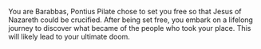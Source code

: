 You are Barabbas, Pontius Pilate chose to set you free so that Jesus of Nazareth could be crucified. After being set free, you embark on a lifelong journey to discover what became of the people who took your place. This will likely lead to your ultimate doom.